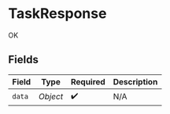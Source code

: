 # TaskResponse

OK


## Fields

| Field              | Type               | Required           | Description        |
| ------------------ | ------------------ | ------------------ | ------------------ |
| `data`             | *Object*           | :heavy_check_mark: | N/A                |